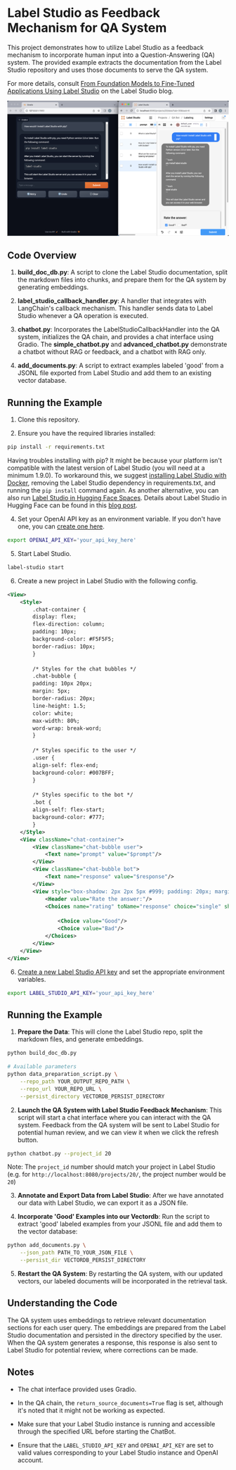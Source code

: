 # Label Studio as Feedback Mechanism for QA System

This project demonstrates how to utilize Label Studio as a feedback mechanism
to incorporate human input into a Question-Answering (QA) system. The provided
example extracts the documentation from the Label Studio repository and uses
those documents to serve the QA system. 

For more details, consult [From Foundation Models to Fine-Tuned Applications
Using Label Studio](https://labelstud.io/blog/from-foundation-models-to-fine-tuned-applications-using-label-studio)
on the Label Studio blog.

<p align="center">
	<img src='images/chat_ls_image.png' width='800' title='Pachyderm'>
</p>

## Code Overview

1. **build_doc_db.py**: A script to clone the Label Studio documentation, split
the markdown files into chunks, and prepare them for the QA system by
generating embeddings.

2. **label_studio_callback_handler.py**: A handler that integrates with
LangChain's callback mechanism. This handler sends data to Label Studio
whenever a QA operation is executed.

3. **chatbot.py**: Incorporates the LabelStudioCallbackHandler into the QA
system, initializes the QA chain, and provides a chat interface using Gradio.
The **simple_chatbot.py** and **advanced_chatbot.py** demonstrate a chatbot
without RAG or feedback, and a chatbot with RAG only.

4. **add_documents.py**: A script to extract examples labeled 'good'
from a JSONL file exported from Label Studio and add them to an existing vector
database.

## Running the Example

1. Clone this repository. 

2. Ensure you have the required libraries installed:
```bash
pip install -r requirements.txt
```

Having troubles installing with pip? It might be because your platform isn't
compatible with the latest version of Label Studio (you will need at a minimum
1.9.0). To workaround this, we suggest [installing Label Studio with
Docker](https://labelstud.io/guide/install.html#Install-with-Docker), removing
the Label Studio dependency in requirements.txt, and running the `pip install`
command again. As another alternative, you can also run [Label Studio in
Hugging Face Spaces](https://huggingface.co/new-space?template=LabelStudio/LabelStudio).
Details about Label Studio in Hugging Face can be found in this [blog post](https://labelstud.io/blog/introduction-to-label-studio-in-hugging-face-spaces/).

4. Set your OpenAI API key as an environment variable. If you don't have one,
you can [create one here](https://platform.openai.com/account/api-keys). 

```bash
export OPENAI_API_KEY='your_api_key_here'
```

5. Start Label Studio. 

```bash
label-studio start
```

6. Create a new project in Label Studio with the following config. 

```xml
<View>
    <Style>
        .chat-container {
        display: flex;
        flex-direction: column;
        padding: 10px;
        background-color: #F5F5F5;
        border-radius: 10px;
        }

        /* Styles for the chat bubbles */
        .chat-bubble {
        padding: 10px 20px;
        margin: 5px;
        border-radius: 20px;
        line-height: 1.5;
        color: white;
        max-width: 80%;
        word-wrap: break-word;
        }

        /* Styles specific to the user */
        .user {
        align-self: flex-end;
        background-color: #007BFF;
        }

        /* Styles specific to the bot */
        .bot {
        align-self: flex-start;
        background-color: #777;
        }
    </Style>
    <View className="chat-container">
        <View className="chat-bubble user">
            <Text name="prompt" value="$prompt"/>
        </View>
        <View className="chat-bubble bot">
            <Text name="response" value="$response"/>
        </View>
        <View style="box-shadow: 2px 2px 5px #999; padding: 20px; margin-top: 2em; border-radius: 5px;">
            <Header value="Rate the answer:"/>
            <Choices name="rating" toName="response" choice="single" showInLine="true">

                <Choice value="Good"/>
                <Choice value="Bad"/>
            </Choices>
        </View>
    </View>
</View>
```

6. [Create a new Label Studio API key](https://labelstud.io/guide/api.html) and
set the appropriate environment variables.

```bash
export LABEL_STUDIO_API_KEY='your_api_key_here'
```

## Running the Example

1. **Prepare the Data**: This will clone the Label Studio repo, split the
markdown files, and generate embeddings.

```bash
python build_doc_db.py 
```

```bash
# Available parameters
python data_preparation_script.py \
    --repo_path YOUR_OUTPUT_REPO_PATH \
    --repo_url YOUR_REPO_URL \
    --persist_directory VECTORDB_PERSIST_DIRECTORY
```

2. **Launch the QA System with Label Studio Feedback Mechanism**: This script
will start a chat interface where you can interact with the QA system. Feedback
from the QA system will be sent to Label Studio for potential human review, and
we can view it when we click the refresh button. 

```bash
python chatbot.py --project_id 20
```
Note: The `project_id` number should match your project in Label Studio (e.g.
for `http://localhost:8080/projects/20/`, the project number would be `20`)

3. **Annotate and Export Data from Label Studio**: After we have annotated our
data with Label Studio, we can export it as a JSON file. 

4. **Incorporate 'Good' Examples into our Vectordb**: Run the script to extract
'good' labeled examples from your JSONL file and add them to the vector
database:

```bash
python add_documents.py \
    --json_path PATH_TO_YOUR_JSON_FILE \
    --persist_dir VECTORDB_PERSIST_DIRECTORY
```

5. **Restart the QA System**: By restarting the QA system, with our updated
vectors, our labeled documents will be incorporated in the retrieval task. 

## Understanding the Code

The QA system uses embeddings to retrieve relevant documentation sections for
each user query. The embeddings are prepared from the Label Studio
documentation and persisted in the directory specified by the user. When the QA
system generates a response, this response is also sent to Label Studio for
potential review, where corrections can be made.

## Notes

- The chat interface provided uses Gradio.
  
- In the QA chain, the `return_source_documents=True` flag is set, although
  it's noted that it might not be working as expected.

- Make sure that your Label Studio instance is running and accessible through
  the specified URL before starting the ChatBot. 

- Ensure that the `LABEL_STUDIO_API_KEY` and `OPENAI_API_KEY` are set to valid
  values corresponding to your Label Studio instance and OpenAI account.
